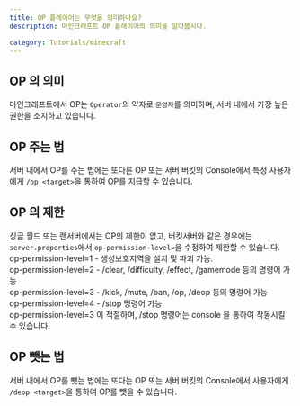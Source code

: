 ```yaml
---
title: OP 플레이어는 무엇을 의미하나요?
description: 마인크래프트 OP 플레이어의 의미를 알아봅시다.

category: Tutorials/minecraft
---
```


## OP 의 의미
마인크래프트에서 OP는 `Operator`의 약자로 `운영자`를 의미하며, 서버 내에서 가장 높은 권한을 소지하고 있습니다.

## OP 주는 법
서버 내에서 OP를 주는 법에는 또다른 OP 또는 서버 버킷의 Console에서 특정 사용자에게 `/op <target>`을 통하여 OP를 지급할 수 있습니다.

## OP 의 제한
싱글 월드 또는 랜서버에서는 OP의 제한이 없고, 버킷서버와 같은 경우에는 `server.properties`에서 `op-permission-level=`을 수정하여 제한할 수 있습니다.
<alert type="info">
op-permission-level=1 - 생성보호지역을 설치 및 파괴 가능.<br>
op-permission-level=2 - /clear, /difficulty, /effect, /gamemode 등의 명령어 가능<br>
op-permission-level=3 - /kick, /mute, /ban, /op, /deop 등의 명령어 가능<br>
op-permission-level=4 - /stop 명령어 가능<br>
</alert>
<alert type="warning">
op-permission-level=3 이 적절하며, /stop 명령어는 console 을 통하여 작동시킬 수 있습니다.
</alert>

## OP 뺏는 법
서버 내에서 OP를 뺏는 법에는 또다는 OP 또는 서버 버킷의 Console에서 사용자에게 `/deop <target>`을 통하여 OP를 뺏을 수 있습니다.
